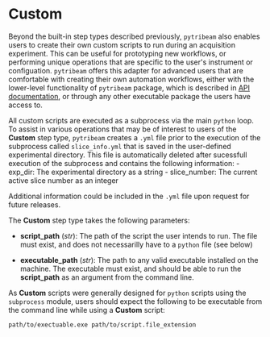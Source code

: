 # Custom

Beyond the built-in step types described previously, `pytribeam` also enables users to create their own custom scripts to run during an acquisition experiment. This can be useful for prototyping new workflows, or performing unique operations that are specific to the user's instrument or configuation. `pytribeam` offers this adapter for advanced users that are comfortable with creating their own automation workflows, either with the lower-level functionality of `pytribeam` package, which is described in [API documentation](https://sandialabs.github.io/pytribeam/docs/api/pytribeam.html), or through any other executable package the users have access to.

All custom scripts are executed as a subprocess via the main `python` loop. To assist in various operations that may be of interest to users of the **Custom** step type, `pytribeam` creates a `.yml` file prior to the execution of the subprocess called `slice_info.yml` that is saved in the user-defined experimental directory. This file is automatically deleted after sucessfull execution of the subprocess and contains the following information:
    - exp_dir: The experimental directory as a string
    - slice_number: The current active slice number as an integer

Additional information could be included in the `.yml` file upon request for future releases.

The **Custom** step type takes the following parameters:

- **script_path** (*str*): The path of the script the user intends to run. The file must exist, and does not necessarilly have to a `python` file (see below)

- **executable_path** (*str*): The path to any valid executable installed on the machine. The executable must exist, and should be able to run the **script_path** as an argument from the command line. 

As **Custom** scripts were generally designed for `python` scripts using the `subprocess` module, users should expect the following to be executable from the command line while using a **Custom** script:
```sh
path/to/exectuable.exe path/to/script.file_extension
```
